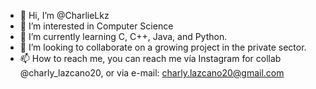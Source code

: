 - 👋 Hi, I’m @CharlieLkz
- 👀 I’m interested in Computer Science
- 🌱 I’m currently learning C, C++, Java, and Python.
- 💞️ I’m looking to collaborate on a growing project in the private sector.
- 📫 How to reach me, you can reach me vía Instagram for collab @charly_lazcano20, or via e-mail: charly.lazcano20@gmail.com

<!---
CharlieLkz/CharlieLkz is a ✨ special ✨ repository because its `README.md` (this file) appears on your GitHub profile.
You can click the Preview link to take a look at your changes.
--->
